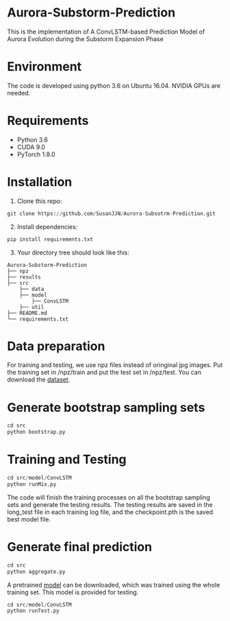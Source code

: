 # Aurora-Substorm-Prediction
This is the implementation of A ConvLSTM-based Prediction Model of Aurora Evolution during the Substorm Expansion Phase

# Environment
The code is developed using python 3.6 on Ubuntu 16.04. NVIDIA GPUs are needed.

# Requirements
* Python 3.6
* CUDA 9.0
* PyTorch 1.8.0

# Installation
1. Clone this repo:
```python
git clone https://github.com/SusanJJN/Aurora-Subsotrm-Prediction.git
```
2. Install dependencies:
```python
pip install requirements.txt
```
3. Your directory tree should look like this:
```
Aurora-Substorm-Prediction
├── npz
├── results
├── src
    ├── data
    ├── model
        ├── ConvLSTM
    ├── util
├── README.md
└── requirements.txt
```

# Data preparation
For training and testing, we use npz files instead of oringinal jpg images. Put the training set in /npz/train and put the test set in /npz/test. 
You can download the [dataset](https://github.com/SusanJJN/Aurora-Substorm-Prediction/releases/download/v1.0/Dataset.rar).

# Generate bootstrap sampling sets
```python
cd src
python bootstrap.py
```

# Training and Testing
```python
cd src/model/ConvLSTM
python runMix.py
```
The code will finish the training processes on all the bootstrap sampling sets and generate the testing results. The testing results are saved in the long_test file in each training log file, and the checkpoint.pth is the saved best model file.

# Generate final prediction
```python
cd src
python aggregate.py
```

A pretrained [model](https://github.com/SusanJJN/Aurora-Substorm-Prediction/releases/download/v1.0/Model.pth) can be downloaded, which was trained using the whole training set. This model is provided for testing.
```python
cd src/model/ConvLSTM
python runTest.py
```
